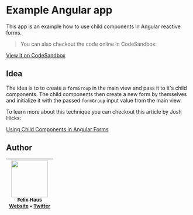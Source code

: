 # Example Angular app

This app is an example how to use child components in Angular reactive forms.

> You can also checkout the code online in CodeSandbox:

[View it on CodeSandbox](https://codesandbox.io/s/github/ofhouse/angular-forms-child-components)

## Idea

The idea is to to create a `formGroup` in the main view and pass it to it's child components.
The child components then create a new form by themselves and initialize it with the passed `formGroup` input value from the main view.

To learn more about this technique you can checkout this article by Josh Hicks:

[Using Child Components in Angular Forms](https://medium.com/@joshblf/using-child-components-in-angular-forms-d44e60036664)

## Author

<!-- prettier-ignore-start -->

| [<img src="https://avatars0.githubusercontent.com/u/472867?v=4" width="100px;"/><br /><sub><b>Felix Haus</b></sub>](https://github.com/ofhouse)<br /><sub>[Website](https://felix.house/) • [Twitter](https://twitter.com/ofhouse)</sub>|
| :---: |

<!-- prettier-ignore-end -->
